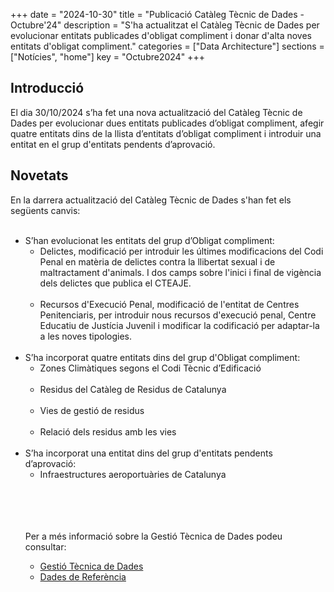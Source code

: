 +++
date        = "2024-10-30"
title       = "Publicació Catàleg Tècnic de Dades - Octubre'24"
description = "S'ha actualitzat el Catàleg Tècnic de Dades per evolucionar entitats publicades d'obligat compliment i donar d'alta noves entitats d'obligat compliment."
categories  = ["Data Architecture"]
sections    = ["Notícies", "home"]
key = "Octubre2024"
+++

## Introducció

El dia 30/10/2024 s’ha fet una nova actualització del Catàleg Tècnic de Dades per evolucionar dues entitats publicades d’obligat compliment, afegir quatre entitats dins de la llista d’entitats d’obligat compliment i introduir una entitat en el grup d'entitats pendents d’aprovació.
 
## Novetats

En la darrera actualització del Catàleg Tècnic de Dades s'han fet els següents canvis:<br><br>

<ul>
<li>S’han evolucionat les entitats del grup d’Obligat compliment:<br>
    

<ul>
	<li>Delictes, modificació per introduir les últimes modificacions del Codi Penal en matèria de delictes contra la llibertat sexual i de maltractament d'animals. I dos camps sobre l'inici i final de vigència dels delictes que publica el CTEAJE.</li><br>
	<li>Recursos d'Execució Penal, modificació de l'entitat de Centres Penitenciaris, per introduir nous recursos d'execució penal, Centre Educatiu de Justícia Juvenil i modificar la codificació per adaptar-la a les noves tipologies.</li><br>
</ul>
</li>

<li>S’ha incorporat quatre entitats dins del grup d'Obligat compliment:<br>
<ul>
	<li>Zones Climàtiques segons el Codi Tècnic d’Edificació</li><br>
	<li>Residus del Catàleg de Residus de Catalunya</li><br>
	<li>Vies de gestió de residus</li><br>
	<li>Relació dels residus amb les vies </li><br>
</li>
</ul>

<li>S’ha incorporat una entitat dins del grup d'entitats pendents d’aprovació:<br>
<ul>
	<li>Infraestructures aeroportuàries de Catalunya</li><br>
</ul>	
<br><br><br>

Per a més informació sobre la Gestió Tècnica de Dades podeu consultar:

* [Gestió Tècnica de Dades](https://canigo.ctti.gencat.cat/plataformes/dadesref/gestiodades/)
* [Dades de Referència](https://canigo.ctti.gencat.cat/plataformes/dadesref/dadesref/)

